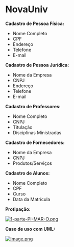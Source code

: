 # NovaUniv
**Cadastro de Pessoa Física:**
- Nome Completo
- CPF
- Endereço
- Telefone
- E-mail

**Cadastro de Pessoa Jurídica:**
- Nome da Empresa
- CNPJ
- Endereço
- Telefone
- E-mail

**Cadastro de Professores:**
- Nome Completo
- CNPJ
- Titulação
- Disciplinas Ministradas

**Cadastro de Fornecedores:**
- Nome da Empresa
- CNPJ
- Produtos/Serviços

**Cadastro de Alunos:**
- Nome Completo
- CPF
- Curso
- Data da Matrícula
  
**Protipação:**

[![1-parte-PI-MAR-O.png](https://i.postimg.cc/tTQT0JSg/1-parte-PI-MAR-O.png)](https://postimg.cc/Mc5xV68k)

**Caso de uso com UML:**

[![image.png](https://i.postimg.cc/KcdRB9rT/image.png)](https://postimg.cc/Jt5rW5F7)

